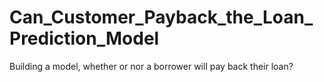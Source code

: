 # Can_Customer_Payback_the_Loan_Prediction_Model
Building a model, whether or nor a borrower will pay back their loan?
